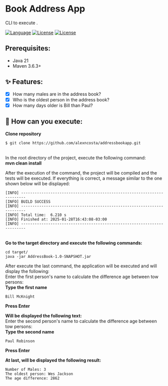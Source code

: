 # Book Address App

CLI to execute .

[![Language](https://img.shields.io/badge/linguagem-Java-red)](https://www.python.org/)
[![License](https://img.shields.io/badge/license-MIT-yellow)](https://opensource.org/licenses/MIT)
[![License](https://img.shields.io/badge/repository-git-white)](https://github.com/alexncosta/addressbookapp.git)

## Prerequisites:
* Java 21
* Maven 3.6.3+

## ✨ Features:
- [x] How many males are in the address book?
- [x] Who is the oldest person in the address book?
- [x] How many days older is Bill than Paul?

## 🔨 How can you execute:
**Clone repository**<br />
```
$ git clone https://github.com/alexncosta/addressbookapp.git
```
<br />
In the root directory of the project, execute the following command:<br />
<b>mvn clean install</b>

After the execution of the command, the project will be compiled and the tests will be executed. 
If everything is correct, a message similar to the one shown below will be displayed:
```
[INFO] ------------------------------------------------------------------------
[INFO] BUILD SUCCESS
[INFO] ------------------------------------------------------------------------
[INFO] Total time:  6.210 s
[INFO] Finished at: 2025-01-28T16:43:08-03:00
[INFO] ------------------------------------------------------------------------
```
<br />
<b>Go to the target directory and execute the following commands:</b><br />

```
cd target/
java -jar AddressBook-1.0-SNAPSHOT.jar
```
After execute the last command, the application will be executed and will display the following:<br />
Enter the first person's name to calculate the difference age between tow persons:<br />
<b>Type the first name</b><br />

```
Bill McKnight
```
<b>Press Enter</b><br />

<b>Will be displayed the following text:</b><br />
Enter the second person's name to calculate the difference age between tow persons:<br />
<b>Type the second name</b><br />
```
Paul Robinson
```
<b>Press Enter</b><br />

<b>At last, will be displayed the following result:</b><br />
```
Number of Males: 3
The oldest person: Wes Jackson
The age difference: 2862
```
